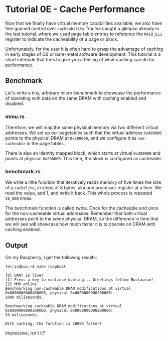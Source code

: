 # Tutorial 0E - Cache Performance

Now that we finally have virtual memory capabilities available, we also have
fine grained control over `cacheability`. You've caught a glimpse already in the
last tutorial, where we used page table entries to reference the `MAIR_EL1`
register to indicate the cacheability of a page or block.

Unfortunately, for the user it is often hard to grasp the advantage of caching
in early stages of OS or bare-metal software development. This tutorial is a
short interlude that tries to give you a feeling of what caching can do for
performance.

## Benchmark

Let's write a tiny, arbitrary micro-benchmark to showcase the performance of
operating with data on the same DRAM with caching enabled and disabled.

### mmu.rs

Therefore, we will map the same physical memory via two different virtual
addresses. We set up our pagetables such that the virtual address `0x400000`
points to the physical DRAM at `0x200000`, and we configure it as
`non-cacheable` in the page tables.

There is also an identity mapped block, which starts at virtual `0x200000` and
points at physical `0x200000`. This time, the block is configured as cacheable.

### benchmark.rs

We write a little function that iteratively reads memory of five times the size
of a `cacheline`, in steps of 8 bytes, aka one processor register at a time. We
read the value, add 1, and write it back. This whole process is repeated
`20_000` times.

The benchmark function is called twice. Once for the cacheable and once for the
non-cacheable virtual addresses. Remember that both virtual addresses point to
the _same_ physical DRAM, so the difference in time that we will see will
showcase how much faster it is to operate on DRAM with caching enabled.

## Output

On my Raspberry, I get the following results:

```console
ferris@box:~$ make raspboot

[0] UART is live!
[1] Press a key to continue booting... Greetings fellow Rustacean!
[2] MMU online.
Benchmarking non-cacheable DRAM modifications at virtual 0x0000000000400000, physical 0x0000000000200000:
1040 miliseconds.

Benchmarking cacheable DRAM modifications at virtual 0x0000000000200000, physical 0x0000000000200000:
53 miliseconds.

With caching, the function is 1800% faster!
```

Impressive, isn't it?
